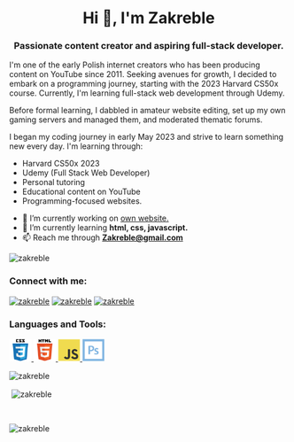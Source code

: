 <h1 align="center">Hi 👋, I'm Zakreble</h1>
<h3 align="center">Passionate content creator and aspiring full-stack developer.</h3>

<p align="left">I'm one of the early Polish internet creators who has been producing content on YouTube since 2011. 
Seeking avenues for growth, I decided to embark on a programming journey, starting with the 2023 Harvard CS50x course. Currently, I'm learning full-stack web development through Udemy. 

Before formal learning, I dabbled in amateur website editing, set up my own gaming servers and managed them, and moderated thematic forums. 

I began my coding journey in early May 2023 and strive to learn something new every day. 
I'm learning through: 
* Harvard CS50x 2023 
* Udemy (Full Stack Web Developer) 
* Personal tutoring 
* Educational content on YouTube 
* Programming-focused websites.
</p>

- 🔭 I’m currently working on [own website.](http://www.listofmine.com)
- 🌱 I’m currently learning **html, css, javascript.**
- 📫 Reach me through **Zakreble@gmail.com**
<p align="left"> <img src="https://komarev.com/ghpvc/?username=zakreble&label=Profile%20views&color=0e75b6&style=flat" alt="zakreble" /> </p>

<h3 align="left">Connect with me:</h3>
<p align="left">
<a href="https://www.youtube.com/c/zakreble" target="blank"><img align="center" src="https://raw.githubusercontent.com/rahuldkjain/github-profile-readme-generator/master/src/images/icons/Social/youtube.svg" alt="zakreble" height="30" width="40" /></a>
<a href="https://linkedin.com/in/zakreble" target="blank"><img align="center" src="https://raw.githubusercontent.com/rahuldkjain/github-profile-readme-generator/master/src/images/icons/Social/linked-in-alt.svg" alt="zakreble" height="30" width="40" /></a>
<a href="https://instagram.com/zakreble" target="blank"><img align="center" src="https://raw.githubusercontent.com/rahuldkjain/github-profile-readme-generator/master/src/images/icons/Social/instagram.svg" alt="zakreble" height="30" width="40" /></a>
</p>

<h3 align="left">Languages and Tools:</h3>
<p align="left"> <a href="https://www.w3schools.com/css/" target="_blank" rel="noreferrer"> <img src="https://raw.githubusercontent.com/devicons/devicon/master/icons/css3/css3-original-wordmark.svg" alt="css3" width="40" height="40"/> </a> <a href="https://www.w3.org/html/" target="_blank" rel="noreferrer"> <img src="https://raw.githubusercontent.com/devicons/devicon/master/icons/html5/html5-original-wordmark.svg" alt="html5" width="40" height="40"/> </a> <a href="https://developer.mozilla.org/en-US/docs/Web/JavaScript" target="_blank" rel="noreferrer"> <img src="https://raw.githubusercontent.com/devicons/devicon/master/icons/javascript/javascript-original.svg" alt="javascript" width="40" height="40"/> </a> <a href="https://www.photoshop.com/en" target="_blank" rel="noreferrer"> <img src="https://raw.githubusercontent.com/devicons/devicon/master/icons/photoshop/photoshop-line.svg" alt="photoshop" width="40" height="40"/> </a> 

<p><img align="center" src="https://github-readme-streak-stats.herokuapp.com/?user=zakreble&" alt="zakreble" /></p>
<p>&nbsp;<img align="center" src="https://github-readme-stats.vercel.app/api?username=zakreble&show_icons=true&locale=en" alt="zakreble" /></p>
<br>
<p><img align="left" src="https://github-readme-stats.vercel.app/api/top-langs?username=zakreble&show_icons=true&locale=en&layout=compact" alt="zakreble" /></p>
<br>
